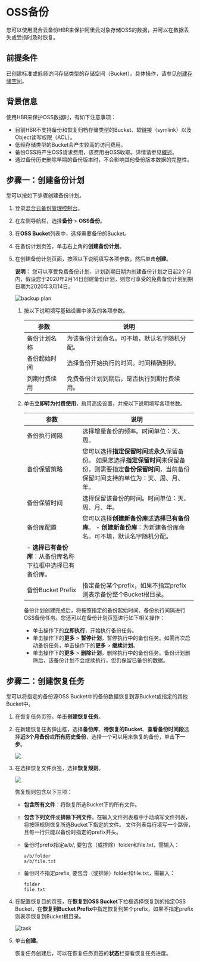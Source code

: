 # OSS备份

您可以使用混合云备份HBR来保护阿里云对象存储OSS的数据，并可以在数据丢失或受损时及时恢复。

## 前提条件

已创建标准或低频访问存储类型的存储空间（Bucket）。具体操作，请参见[创建存储空间](/intl.zh-CN/控制台用户指南/存储空间管理/创建存储空间.md)。

## 背景信息

使用HBR来保护OSS数据时，有如下注意事项：

-   目前HBR不支持备份和恢复归档存储类型的Bucket、软链接（symlink）以及Object读写权限（ACL）。
-   低频存储类型的Bucket会产生较高的访问费用。
-   备份OSS将产生OSS请求费用，该费用由OSS收取。详情请参见[概述](/intl.zh-CN/计量计费/计量项和计费项/概述.md)。
-   通过备份历史删除早期的备份版本时，不会影响其他备份版本数据的完整性。

## 步骤一：创建备份计划

您可以按如下步骤创建备份计划。

1.  登录[混合云备份管理控制台](https://hbr.console.aliyun.com)。

2.  在左侧导航栏，选择**备份** \> **OSS备份**。

3.  在**OSS Bucket**列表中，选择需要备份的Bucket。

4.  在备份计划页签，单击右上角的**创建备份计划**。

5.  在创建备份计划页面，按照以下说明填写各项参数，然后单击**创建**。

    **说明：** 您可以享受免费备份计划，计划到期日期为创建备份计划之日起2个月内，假设您于2020年2月14日创建备份计划，则您可享受的免费备份计划到期日期为2020年3月14日。

    ![backup plan](https://static-aliyun-doc.oss-accelerate.aliyuncs.com/assets/img/zh-CN/1408352261/p279265.png)

    1.  按以下说明填写基础设置中涉及的各项参数。

        |参数|说明|
        |--|--|
        |备份计划名称|为该备份计划命名。可不填，默认名字随机分配。|
        |备份起始时间|选择备份开始执行的时间。时间精确到秒。|
        |到期付费续用|免费备份计划到期后，是否执行到期付费续用。|

    2.  单击**立即转为付费使用**，启用高级设置，并按以下说明填写各项参数。

        |参数|说明|
        |--|--|
        |备份执行间隔|选择增量备份的频率。时间单位：天、周。|
        |备份保留策略|您可以选择**指定保留时间**或**永久**保留备份。 如果您选择**指定保留时间**来保留备份，则需要指定**备份保留时间**，当前备份保留时间支持的单位为：天、周、月、年。 |
        |备份保留时间|选择保留该备份的时间。时间单位：天、周、月、年。|
        |备份库配置|您可以选择**创建新备份库**或**选择已有备份库**。         -   **创建新备份库**：为新建备份库命名。可不填，默认名字随机分配。
        -   **选择已有备份库**：从备份库名称下拉框中选择已有备份库。 |
        |备份Bucket Prefix|指定备份某个prefix，如果不指定prefix则表示备份整个Bucket根目录。|

        备份计划创建完成后，将按照指定的备份起始时间、备份执行间隔进行OSS备份任务。您还可以在备份计划页签进行如下相关操作：

        -   单击操作下的**立即执行**，开始执行备份任务。
        -   单击操作下的**更多** \> **暂停计划**，暂停执行中的备份任务。如需再次启动备份任务，单击操作下的**更多** \> **继续计划**。
        -   单击操作下的**更多** \> **删除计划**，删除执行中的备份任务。备份计划删除后，该备份计划不会继续执行，但仍保留已备份的数据。

## 步骤二：创建恢复任务

您可以将指定的备份源OSS Bucket中的备份数据恢复到源Bucket或指定的其他Bucket中。

1.  在恢复任务页签，单击**创建恢复任务**。

2.  在新建恢复任务弹出框，选择**备份库**、**待恢复的Bucket**、**查看备份时间段**选择**近3个月备份**或**所有历史备份**，选择一个可以用来恢复的备份，单击**下一步**。

    ![](https://static-aliyun-doc.oss-accelerate.aliyuncs.com/assets/img/zh-CN/4201129951/p55175.jpg)

3.  在选择恢复文件页签，选择**恢复规则**。

    ![](https://static-aliyun-doc.oss-accelerate.aliyuncs.com/assets/img/zh-CN/4201129951/p59956.jpg)

    恢复规则包含以下三项：

    -   **包含所有文件**：将恢复所选Bucket下的所有文件。
    -   **包含下列文件**或**排除下列文件**，在输入文件列表框中手动填写文件列表，将按照规则恢复所选Bucket下指定的文件。
    文件列表每行填写一个路径，且每一行只能以备份时指定的prefix开头。

    -   备份时prefix指定a/b/, 要包含（或排除）folder和file.txt，需输入：

        ```
        a/b/folder
        a/b/file.txt
        ```

    -   备份时不指定prefix, 要包含（或排除）folder和file.txt，需输入：

        ```
        folder
        file.txt
        ```

4.  在配置恢复目的页签，在**恢复到OSS Bucket**下拉框选择恢复到的指定OSS Bucket，在**恢复到Bucket Prefix**中指定恢复到某个prefix，如果不指定prefix则表示恢复到Bucket根目录。

    ![task](https://static-aliyun-doc.oss-accelerate.aliyuncs.com/assets/img/zh-CN/4201129951/p77332.jpg)

5.  单击**创建**。

    恢复任务创建后，可以在恢复任务页签的**状态**栏查看恢复任务进度。


